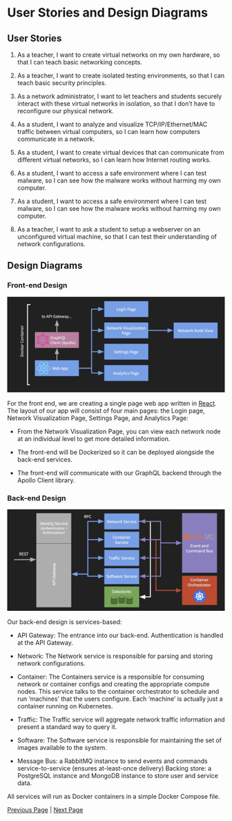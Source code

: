 # User Stories and Design Diagrams

## User Stories

1. As a teacher, I want to create virtual networks on my own hardware, so that I can teach basic networking concepts.

2. As a teacher, I want to create isolated testing environments, so that I can teach basic security principles.

3. As a network administrator, I want to let teachers and students securely interact with these virtual networks in isolation, so that I don’t have to reconfigure our physical network.

4. As a student, I want to analyze and visualize TCP/IP/Ethernet/MAC traffic between virtual computers, so I can learn how computers communicate in a network.

5. As a student, I want to create virtual devices that can communicate from different virtual networks, so I can learn how Internet routing works.

6. As a student, I want to access a safe environment where I can test malware, so I can see how the malware works without harming my own computer.

7. As a student, I want to access a safe environment where I can test malware, so I can see how the malware works without harming my own computer.

8. As a teacher, I want to ask a student to setup a webserver on an unconfigured virtual machine, so that I can test their understanding of network configurations.

## Design Diagrams

### Front-end Design

![Front End Design Diagram](03-design-front-end.jpg)

For the front end, we are creating a single page web app written in [React](https://reactjs.org). The layout of our app will consist of four main pages: the Login page, Network Visualization Page, Settings Page, and Analytics Page:

- From the Network Visualization Page, you can view each network node at an individual level to get more detailed information.

- The front-end will be Dockerized so it can be deployed alongside the back-end services.

- The front-end will communicate with our GraphQL backend through the Apollo Client library.

### Back-end Design

![Back End Design Diagram](03-design-back-end.jpg)

Our back-end design is services-based:

- API Gateway: The entrance into our back-end. Authentication is handled at the API Gateway.

- Network: The Network service is responsible for parsing and storing network configurations.

- Container: The Containers service is a responsible for consuming network or container configs and creating the appropriate compute nodes. This service talks to the container orchestrator to schedule and run ‘machines’ that the users configure. Each ‘machine’ is actually just a container running on Kubernetes.

- Traffic: The Traffic service will aggregate network traffic information and present a standard way to query it.

- Software: The Software service is responsible for maintaining the set of images available to the system.

- Message Bus: a RabbitMQ instance to send events and commands service-to-service (ensures at-least-once delivery)
Backing store: a PostgreSQL instance and MongoDB instance to store user and service data.

All services will run as Docker containers in a simple Docker Compose file.

[Previous Page](02-project-description.md) | [Next Page](04-project-tasks-and-timeline.md)
